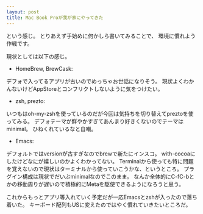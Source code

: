 ```yaml
---
layout: post
title: Mac Book Proが我が家にやってきた
---
```


という感じ。
とりあえず手始めに何かしら書いてみることで、
環境に慣れよう作戦です。

現状としては以下の感じ。

- HomeBrew, BrewCask: 

デフォで入ってるアプリが古いのでめっちゃお世話になりそう。
現状よくわかんないけどAppStoreとコンフリクトしないように気をつけたい。

- zsh, prezto:

いつもはoh-my-zshを使っているのだが今回は気持ちを切り替えてpreztoを使ってみる。
デフォテーマが鮮やかすぎてあんまり好きくないのでテーマはminimal。
ひねくれているなと自嘲。

- Emacs: 

デフォルトではversionが古すぎなのでbrewで新たにインスコ。
with-cocoaにしたけどなにが嬉しいのかよくわかってない。
Terminalから使っても特に問題を覚えないので現状はターミナルから使っていこうかな、というところ。
プラグイン構成は現状でだいぶminimalなのでこのまま。
なんか全体的にC-fC-bとかの移動周りが遅いので積極的にMetaを駆使できるようになろうと思う。

これからもっとアプリ等入れていく予定だが一応Emacsとzshが入ったので落ち着いた。
キーボード配列もUSに変えたのではやく慣れていきたいところだ。


